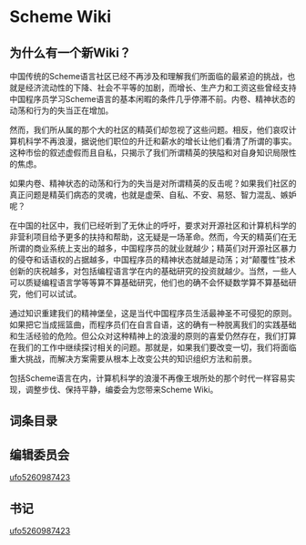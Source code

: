 # Scheme Wiki

## 为什么有一个新Wiki？
中国传统的Scheme语言社区已经不再涉及和理解我们所面临的最紧迫的挑战，也就是经济流动性的下降、社会不平等的加剧，而增长、生产力和工资这些曾经支持中国程序员学习Scheme语言的基本闲暇的条件几乎停滞不前。内卷、精神状态的动荡和行为的失当正在增加。

然而，我们所从属的那个大的社区的精英们却忽视了这些问题。相反，他们哀叹计算机科学不再浪漫，据说他们职位的升迁和薪水的增长让他们看清了所谓的事实。这种市侩的叙述虚假而且自私，只揭示了我们所谓精英的狭隘和对自身知识局限性的焦虑。

如果内卷、精神状态的动荡和行为的失当是对所谓精英的反击呢？如果我们社区的真正问题是精英们病态的灵魂，也就是虚荣、自私、不安、易怒、智力混乱、嫉妒呢？

在中国的社区中，我们已经听到了无休止的呼吁，要求对开源社区和计算机科学的非营利项目给予更多的扶持和帮助，这无疑是一场革命。然而，今天的精英们在无所谓的商业系统上支出的越多，中国程序员的就业就越少；精英们对开源社区暴力的侵夺和话语权的占据越多，中国程序员的精神状态就越是动荡；对“颠覆性”技术创新的庆祝越多，对包括编程语言学在内的基础研究的投资就越少。当然，一些人可以质疑编程语言学等等算不算基础研究，他们也的确不会怀疑数学算不算基础研究，他们可以试试。

通过知识重建我们的精神堡垒，这是当代中国程序员生活最神圣不可侵犯的原则。如果把它当成摇篮曲，而程序员们在自言自语，这的确有一种脱离我们的实践基础和生活经验的危险。但公众对这种精神上的浪漫的原则的喜爱仍然存在，我们打算在我们的工作中继续探讨相关的问题。那就是，如果我们要改变一切，我们将面临重大挑战，而解决方案需要从根本上改变公共的知识组织方法和前景。

包括Scheme语言在内，计算机科学的浪漫不再像王垠所处的那个时代一样容易实现，调整步伐、保持平静，编委会为您带来Scheme Wiki。


## 词条目录


## 编辑委员会

[ufo5260987423](https://github.com/ufo5260987423)

## 书记

[ufo5260987423](https://github.com/ufo5260987423)
